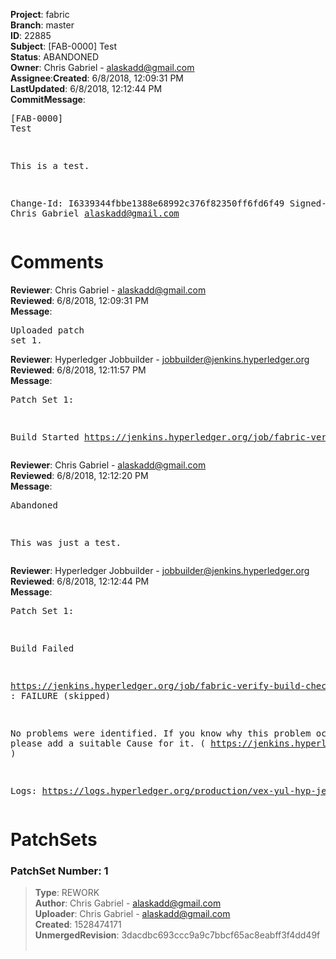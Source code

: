 <strong>Project</strong>: fabric</br><strong>Branch</strong>: master<br><strong>ID</strong>: 22885<br><strong>Subject</strong>: [FAB-0000] Test<br><strong>Status</strong>: ABANDONED<br><strong>Owner</strong>: Chris Gabriel - alaskadd@gmail.com<br><strong>Assignee</strong>:<strong>Created</strong>: 6/8/2018, 12:09:31 PM<br><strong>LastUpdated</strong>: 6/8/2018, 12:12:44 PM<br><strong>CommitMessage</strong>:<br><pre>[FAB-0000] Test

This is a test.

Change-Id: I6339344fbbe1388e68992c376f82350ff6fd6f49
Signed-off-by: Chris Gabriel <alaskadd@gmail.com>
</pre><h1>Comments</h1><strong>Reviewer</strong>: Chris Gabriel - alaskadd@gmail.com<br><strong>Reviewed</strong>: 6/8/2018, 12:09:31 PM<br><strong>Message</strong>: <pre>Uploaded patch set 1.</pre><strong>Reviewer</strong>: Hyperledger Jobbuilder - jobbuilder@jenkins.hyperledger.org<br><strong>Reviewed</strong>: 6/8/2018, 12:11:57 PM<br><strong>Message</strong>: <pre>Patch Set 1:

Build Started https://jenkins.hyperledger.org/job/fabric-verify-build-checks-x86_64/2381/</pre><strong>Reviewer</strong>: Chris Gabriel - alaskadd@gmail.com<br><strong>Reviewed</strong>: 6/8/2018, 12:12:20 PM<br><strong>Message</strong>: <pre>Abandoned

This was just a test.</pre><strong>Reviewer</strong>: Hyperledger Jobbuilder - jobbuilder@jenkins.hyperledger.org<br><strong>Reviewed</strong>: 6/8/2018, 12:12:44 PM<br><strong>Message</strong>: <pre>Patch Set 1:

Build Failed 

https://jenkins.hyperledger.org/job/fabric-verify-build-checks-x86_64/2381/ : FAILURE (skipped)

No problems were identified. If you know why this problem occurred, please add a suitable Cause for it. ( https://jenkins.hyperledger.org/job/fabric-verify-build-checks-x86_64/2381/ )

Logs: https://logs.hyperledger.org/production/vex-yul-hyp-jenkins-3/fabric-verify-build-checks-x86_64/2381</pre><h1>PatchSets</h1><h3>PatchSet Number: 1</h3><blockquote><strong>Type</strong>: REWORK<br><strong>Author</strong>: Chris Gabriel - alaskadd@gmail.com<br><strong>Uploader</strong>: Chris Gabriel - alaskadd@gmail.com<br><strong>Created</strong>: 1528474171<br><strong>UnmergedRevision</strong>: 3dacdbc693ccc9a9c7bbcf65ac8eabff3f4dd49f<br><br></blockquote>